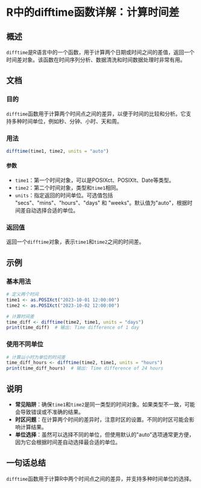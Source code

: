 <!--
Meta Description: # R中的difftime函数详解：计算时间差 ## 概述 `difftime`是R语言中的一个函数，用于计算两个日期或时间之间的差值，返回一个时间差对象。该函数在时间序列分析、数据清洗和时间数据处理时非常有用。 ## 文档 ### 目的 `difftime`函数用于计算两个时间点之间的差异，以便于...
Meta Keywords: time1, difftime, time2, units, auto
-->

# R中的difftime函数详解：计算时间差

## 概述
`difftime`是R语言中的一个函数，用于计算两个日期或时间之间的差值，返回一个时间差对象。该函数在时间序列分析、数据清洗和时间数据处理时非常有用。

## 文档
### 目的
`difftime`函数用于计算两个时间点之间的差异，以便于时间的比较和分析。它支持多种时间单位，例如秒、分钟、小时、天和周。

### 用法
```R
difftime(time1, time2, units = "auto")
```

#### 参数
- `time1`：第一个时间对象，可以是POSIXct、POSIXlt、Date等类型。
- `time2`：第二个时间对象，类型和`time1`相同。
- `units`：指定返回的时间单位。可选值包括 "secs"、"mins"、"hours"、"days" 和 "weeks"。默认值为"auto"，根据时间差自动选择合适的单位。

### 返回值
返回一个`difftime`对象，表示`time1`和`time2`之间的时间差。

## 示例
### 基本用法
```R
# 定义两个时间
time1 <- as.POSIXct("2023-10-01 12:00:00")
time2 <- as.POSIXct("2023-10-02 12:00:00")

# 计算时间差
time_diff <- difftime(time2, time1, units = "days")
print(time_diff)  # 输出: Time difference of 1 day
```

### 使用不同单位
```R
# 计算以小时为单位的时间差
time_diff_hours <- difftime(time2, time1, units = "hours")
print(time_diff_hours)  # 输出: Time difference of 24 hours
```

## 说明
- **常见陷阱**：确保`time1`和`time2`是同一类型的时间对象。如果类型不一致，可能会导致错误或不准确的结果。
- **时区问题**：在计算两个时间的差异时，注意时区的设置。不同的时区可能会影响计算结果。
- **单位选择**：虽然可以选择不同的单位，但使用默认的"auto"选项通常更方便，因为它会根据时间差自动选择最合适的单位。

## 一句话总结
`difftime`函数用于计算R中两个时间点之间的差异，并支持多种时间单位的选择。